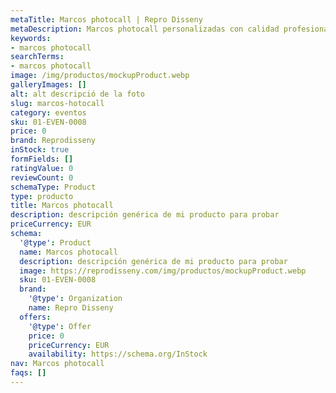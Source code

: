 ```yaml
---
metaTitle: Marcos photocall | Repro Disseny
metaDescription: Marcos photocall personalizadas con calidad profesional en Cataluña.
keywords:
- marcos photocall
searchTerms:
- marcos photocall
image: /img/productos/mockupProduct.webp
galleryImages: []
alt: alt descripció de la foto
slug: marcos-hotocall
category: eventos
sku: 01-EVEN-0008
price: 0
brand: Reprodisseny
inStock: true
formFields: []
ratingValue: 0
reviewCount: 0
schemaType: Product
type: producto
title: Marcos photocall
description: descripción genérica de mi producto para probar
priceCurrency: EUR
schema:
  '@type': Product
  name: Marcos photocall
  description: descripción genérica de mi producto para probar
  image: https://reprodisseny.com/img/productos/mockupProduct.webp
  sku: 01-EVEN-0008
  brand:
    '@type': Organization
    name: Repro Disseny
  offers:
    '@type': Offer
    price: 0
    priceCurrency: EUR
    availability: https://schema.org/InStock
nav: Marcos photocall
faqs: []
---
```


